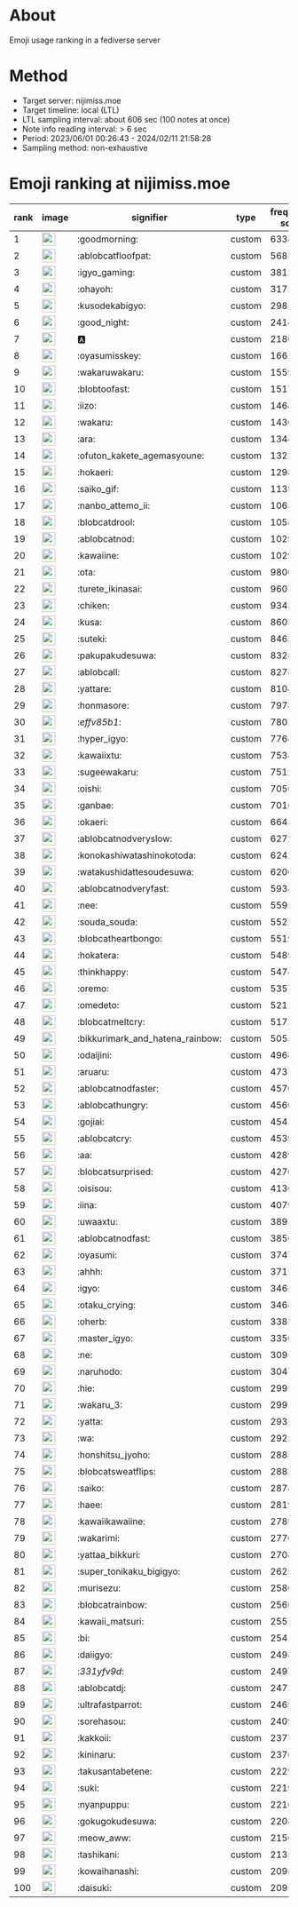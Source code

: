 # About
Emoji usage ranking in a fediverse server

# Method
- Target server: nijimiss.moe
- Target timeline: local (LTL)
- LTL sampling interval: about 606 sec (100 notes at once)
- Note info reading interval: > 6 sec
- Period: 2023/06/01 00:26:43 - 2024/02/11 21:58:28 
- Sampling method: non-exhaustive

# Emoji ranking at nijimiss.moe

|rank|image|signifier|type|frequency score|
|----|----|----|----|----|
|1|<img height="24" src="https://nijimiss.moe/emoji/goodmorning.webp">|:goodmorning:|custom|63384|
|2|<img height="24" src="https://nijimiss.moe/emoji/ablobcatfloofpat.webp">|:ablobcatfloofpat:|custom|56838|
|3|<img height="24" src="https://nijimiss.moe/emoji/igyo_gaming.webp">|:igyo_gaming:|custom|38127|
|4|<img height="24" src="https://nijimiss.moe/emoji/ohayoh.webp">|:ohayoh:|custom|31721|
|5|<img height="24" src="https://nijimiss.moe/emoji/kusodekabigyo.webp">|:kusodekabigyo:|custom|29859|
|6|<img height="24" src="https://nijimiss.moe/emoji/good_night.webp">|:good_night:|custom|24142|
|7|<img height="24" src="https://nijimiss.moe/emoji/a.webp">|:a:|custom|21805|
|8|<img height="24" src="https://nijimiss.moe/emoji/oyasumisskey.webp">|:oyasumisskey:|custom|16622|
|9|<img height="24" src="https://nijimiss.moe/emoji/wakaruwakaru.webp">|:wakaruwakaru:|custom|15591|
|10|<img height="24" src="https://nijimiss.moe/emoji/blobtoofast.webp">|:blobtoofast:|custom|15176|
|11|<img height="24" src="https://nijimiss.moe/emoji/iizo.webp">|:iizo:|custom|14683|
|12|<img height="24" src="https://nijimiss.moe/emoji/wakaru.webp">|:wakaru:|custom|14364|
|13|<img height="24" src="https://nijimiss.moe/emoji/ara.webp">|:ara:|custom|13445|
|14|<img height="24" src="https://nijimiss.moe/emoji/ofuton_kakete_agemasyoune.webp">|:ofuton_kakete_agemasyoune:|custom|13226|
|15|<img height="24" src="https://nijimiss.moe/emoji/hokaeri.webp">|:hokaeri:|custom|12988|
|16|<img height="24" src="https://nijimiss.moe/emoji/saiko_gif.webp">|:saiko_gif:|custom|11395|
|17|<img height="24" src="https://nijimiss.moe/emoji/nanbo_attemo_ii.webp">|:nanbo_attemo_ii:|custom|10630|
|18|<img height="24" src="https://nijimiss.moe/emoji/blobcatdrool.webp">|:blobcatdrool:|custom|10581|
|19|<img height="24" src="https://nijimiss.moe/emoji/ablobcatnod.webp">|:ablobcatnod:|custom|10299|
|20|<img height="24" src="https://nijimiss.moe/emoji/kawaiine.webp">|:kawaiine:|custom|10290|
|21|<img height="24" src="https://nijimiss.moe/emoji/ota.webp">|:ota:|custom|9800|
|22|<img height="24" src="https://nijimiss.moe/emoji/turete_ikinasai.webp">|:turete_ikinasai:|custom|9607|
|23|<img height="24" src="https://nijimiss.moe/emoji/chiken.webp">|:chiken:|custom|9343|
|24|<img height="24" src="https://nijimiss.moe/emoji/kusa.webp">|:kusa:|custom|8603|
|25|<img height="24" src="https://nijimiss.moe/emoji/suteki.webp">|:suteki:|custom|8465|
|26|<img height="24" src="https://nijimiss.moe/emoji/pakupakudesuwa.webp">|:pakupakudesuwa:|custom|8328|
|27|<img height="24" src="https://nijimiss.moe/emoji/ablobcall.webp">|:ablobcall:|custom|8278|
|28|<img height="24" src="https://nijimiss.moe/emoji/yattare.webp">|:yattare:|custom|8104|
|29|<img height="24" src="https://nijimiss.moe/emoji/honmasore.webp">|:honmasore:|custom|7974|
|30|<img height="24" src="https://nijimiss.moe/emoji/_effv85b1_.webp">|:_effv85b1_:|custom|7802|
|31|<img height="24" src="https://nijimiss.moe/emoji/hyper_igyo.webp">|:hyper_igyo:|custom|7764|
|32|<img height="24" src="https://nijimiss.moe/emoji/kawaiixtu.webp">|:kawaiixtu:|custom|7534|
|33|<img height="24" src="https://nijimiss.moe/emoji/sugeewakaru.webp">|:sugeewakaru:|custom|7512|
|34|<img height="24" src="https://nijimiss.moe/emoji/oishi.webp">|:oishi:|custom|7056|
|35|<img height="24" src="https://nijimiss.moe/emoji/ganbae.webp">|:ganbae:|custom|7016|
|36|<img height="24" src="https://nijimiss.moe/emoji/okaeri.webp">|:okaeri:|custom|6645|
|37|<img height="24" src="https://nijimiss.moe/emoji/ablobcatnodveryslow.webp">|:ablobcatnodveryslow:|custom|6272|
|38|<img height="24" src="https://nijimiss.moe/emoji/konokashiwatashinokotoda.webp">|:konokashiwatashinokotoda:|custom|6242|
|39|<img height="24" src="https://nijimiss.moe/emoji/watakushidattesoudesuwa.webp">|:watakushidattesoudesuwa:|custom|6206|
|40|<img height="24" src="https://nijimiss.moe/emoji/ablobcatnodveryfast.webp">|:ablobcatnodveryfast:|custom|5934|
|41|<img height="24" src="https://nijimiss.moe/emoji/nee.webp">|:nee:|custom|5595|
|42|<img height="24" src="https://nijimiss.moe/emoji/souda_souda.webp">|:souda_souda:|custom|5522|
|43|<img height="24" src="https://nijimiss.moe/emoji/blobcatheartbongo.webp">|:blobcatheartbongo:|custom|5519|
|44|<img height="24" src="https://nijimiss.moe/emoji/hokatera.webp">|:hokatera:|custom|5489|
|45|<img height="24" src="https://nijimiss.moe/emoji/thinkhappy.webp">|:thinkhappy:|custom|5474|
|46|<img height="24" src="https://nijimiss.moe/emoji/oremo.webp">|:oremo:|custom|5357|
|47|<img height="24" src="https://nijimiss.moe/emoji/omedeto.webp">|:omedeto:|custom|5211|
|48|<img height="24" src="https://nijimiss.moe/emoji/blobcatmeltcry.webp">|:blobcatmeltcry:|custom|5172|
|49|<img height="24" src="https://nijimiss.moe/emoji/bikkurimark_and_hatena_rainbow.webp">|:bikkurimark_and_hatena_rainbow:|custom|5053|
|50|<img height="24" src="https://nijimiss.moe/emoji/odaijini.webp">|:odaijini:|custom|4968|
|51|<img height="24" src="https://nijimiss.moe/emoji/aruaru.webp">|:aruaru:|custom|4731|
|52|<img height="24" src="https://nijimiss.moe/emoji/ablobcatnodfaster.webp">|:ablobcatnodfaster:|custom|4570|
|53|<img height="24" src="https://nijimiss.moe/emoji/ablobcathungry.webp">|:ablobcathungry:|custom|4560|
|54|<img height="24" src="https://nijimiss.moe/emoji/gojiai.webp">|:gojiai:|custom|4541|
|55|<img height="24" src="https://nijimiss.moe/emoji/ablobcatcry.webp">|:ablobcatcry:|custom|4539|
|56|<img height="24" src="https://nijimiss.moe/emoji/aa.webp">|:aa:|custom|4289|
|57|<img height="24" src="https://nijimiss.moe/emoji/blobcatsurprised.webp">|:blobcatsurprised:|custom|4270|
|58|<img height="24" src="https://nijimiss.moe/emoji/oisisou.webp">|:oisisou:|custom|4136|
|59|<img height="24" src="https://nijimiss.moe/emoji/iina.webp">|:iina:|custom|4079|
|60|<img height="24" src="https://nijimiss.moe/emoji/uwaaxtu.webp">|:uwaaxtu:|custom|3895|
|61|<img height="24" src="https://nijimiss.moe/emoji/ablobcatnodfast.webp">|:ablobcatnodfast:|custom|3856|
|62|<img height="24" src="https://nijimiss.moe/emoji/oyasumi.webp">|:oyasumi:|custom|3747|
|63|<img height="24" src="https://nijimiss.moe/emoji/ahhh.webp">|:ahhh:|custom|3715|
|64|<img height="24" src="https://nijimiss.moe/emoji/igyo.webp">|:igyo:|custom|3465|
|65|<img height="24" src="https://nijimiss.moe/emoji/otaku_crying.webp">|:otaku_crying:|custom|3464|
|66|<img height="24" src="https://nijimiss.moe/emoji/oherb.webp">|:oherb:|custom|3383|
|67|<img height="24" src="https://nijimiss.moe/emoji/master_igyo.webp">|:master_igyo:|custom|3350|
|68|<img height="24" src="https://nijimiss.moe/emoji/ne.webp">|:ne:|custom|3095|
|69|<img height="24" src="https://nijimiss.moe/emoji/naruhodo.webp">|:naruhodo:|custom|3047|
|70|<img height="24" src="https://nijimiss.moe/emoji/hie.webp">|:hie:|custom|2995|
|71|<img height="24" src="https://nijimiss.moe/emoji/wakaru_3.webp">|:wakaru_3:|custom|2991|
|72|<img height="24" src="https://nijimiss.moe/emoji/yatta.webp">|:yatta:|custom|2937|
|73|<img height="24" src="https://nijimiss.moe/emoji/wa.webp">|:wa:|custom|2925|
|74|<img height="24" src="https://nijimiss.moe/emoji/honshitsu_jyoho.webp">|:honshitsu_jyoho:|custom|2885|
|75|<img height="24" src="https://nijimiss.moe/emoji/blobcatsweatflips.webp">|:blobcatsweatflips:|custom|2882|
|76|<img height="24" src="https://nijimiss.moe/emoji/saiko.webp">|:saiko:|custom|2874|
|77|<img height="24" src="https://nijimiss.moe/emoji/haee.webp">|:haee:|custom|2819|
|78|<img height="24" src="https://nijimiss.moe/emoji/kawaiikawaiine.webp">|:kawaiikawaiine:|custom|2789|
|79|<img height="24" src="https://nijimiss.moe/emoji/wakarimi.webp">|:wakarimi:|custom|2770|
|80|<img height="24" src="https://nijimiss.moe/emoji/yattaa_bikkuri.webp">|:yattaa_bikkuri:|custom|2708|
|81|<img height="24" src="https://nijimiss.moe/emoji/super_tonikaku_bigigyo.webp">|:super_tonikaku_bigigyo:|custom|2625|
|82|<img height="24" src="https://nijimiss.moe/emoji/murisezu.webp">|:murisezu:|custom|2580|
|83|<img height="24" src="https://nijimiss.moe/emoji/blobcatrainbow.webp">|:blobcatrainbow:|custom|2560|
|84|<img height="24" src="https://nijimiss.moe/emoji/kawaii_matsuri.webp">|:kawaii_matsuri:|custom|2557|
|85|<img height="24" src="https://nijimiss.moe/emoji/bi.webp">|:bi:|custom|2541|
|86|<img height="24" src="https://nijimiss.moe/emoji/daiigyo.webp">|:daiigyo:|custom|2498|
|87|<img height="24" src="https://nijimiss.moe/emoji/_331yfv9d_.webp">|:_331yfv9d_:|custom|2497|
|88|<img height="24" src="https://nijimiss.moe/emoji/ablobcatdj.webp">|:ablobcatdj:|custom|2471|
|89|<img height="24" src="https://nijimiss.moe/emoji/ultrafastparrot.webp">|:ultrafastparrot:|custom|2469|
|90|<img height="24" src="https://nijimiss.moe/emoji/sorehasou.webp">|:sorehasou:|custom|2409|
|91|<img height="24" src="https://nijimiss.moe/emoji/kakkoii.webp">|:kakkoii:|custom|2377|
|92|<img height="24" src="https://nijimiss.moe/emoji/kininaru.webp">|:kininaru:|custom|2376|
|93|<img height="24" src="https://nijimiss.moe/emoji/takusantabetene.webp">|:takusantabetene:|custom|2229|
|94|<img height="24" src="https://nijimiss.moe/emoji/suki.webp">|:suki:|custom|2219|
|95|<img height="24" src="https://nijimiss.moe/emoji/nyanpuppu.webp">|:nyanpuppu:|custom|2216|
|96|<img height="24" src="https://nijimiss.moe/emoji/gokugokudesuwa.webp">|:gokugokudesuwa:|custom|2208|
|97|<img height="24" src="https://nijimiss.moe/emoji/meow_aww.webp">|:meow_aww:|custom|2156|
|98|<img height="24" src="https://nijimiss.moe/emoji/tashikani.webp">|:tashikani:|custom|2135|
|99|<img height="24" src="https://nijimiss.moe/emoji/kowaihanashi.webp">|:kowaihanashi:|custom|2098|
|100|<img height="24" src="https://nijimiss.moe/emoji/daisuki.webp">|:daisuki:|custom|2095|
